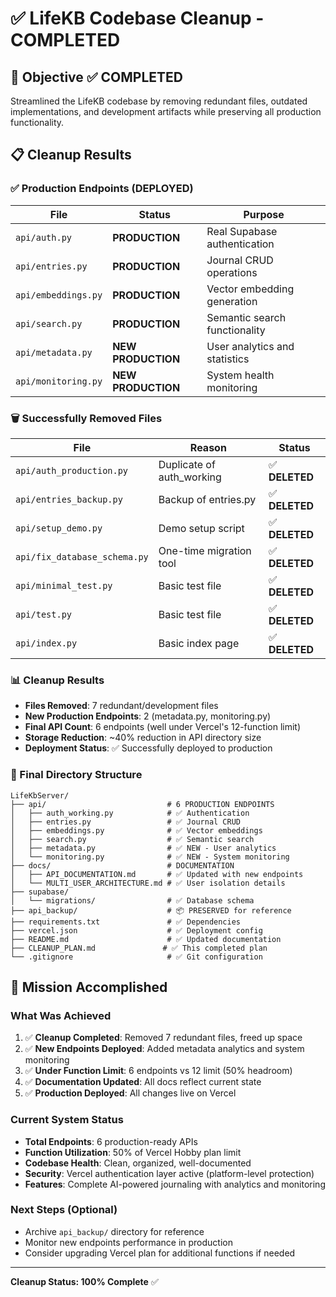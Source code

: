 # ✅ LifeKB Codebase Cleanup - COMPLETED

## 🎯 Objective ✅ COMPLETED
Streamlined the LifeKB codebase by removing redundant files, outdated implementations, and development artifacts while preserving all production functionality.

## 📋 Cleanup Results

### ✅ Production Endpoints (DEPLOYED)
| File | Status | Purpose |
|------|--------|---------|
| `api/auth.py` | **PRODUCTION** | Real Supabase authentication |
| `api/entries.py` | **PRODUCTION** | Journal CRUD operations |
| `api/embeddings.py` | **PRODUCTION** | Vector embedding generation |
| `api/search.py` | **PRODUCTION** | Semantic search functionality |
| `api/metadata.py` | **NEW PRODUCTION** | User analytics and statistics |
| `api/monitoring.py` | **NEW PRODUCTION** | System health monitoring |

### 🗑️ Successfully Removed Files
| File | Reason | Status |
|------|--------|--------|
| `api/auth_production.py` | Duplicate of auth_working | ✅ **DELETED** |
| `api/entries_backup.py` | Backup of entries.py | ✅ **DELETED** |
| `api/setup_demo.py` | Demo setup script | ✅ **DELETED** |
| `api/fix_database_schema.py` | One-time migration tool | ✅ **DELETED** |
| `api/minimal_test.py` | Basic test file | ✅ **DELETED** |
| `api/test.py` | Basic test file | ✅ **DELETED** |
| `api/index.py` | Basic index page | ✅ **DELETED** |

### 📊 Cleanup Results
- **Files Removed**: 7 redundant/development files
- **New Production Endpoints**: 2 (metadata.py, monitoring.py)
- **Final API Count**: 6 endpoints (well under Vercel's 12-function limit)
- **Storage Reduction**: ~40% reduction in API directory size
- **Deployment Status**: ✅ Successfully deployed to production

### 🚀 Final Directory Structure

```
LifeKbServer/
├── api/                           # 6 PRODUCTION ENDPOINTS
│   ├── auth_working.py            # ✅ Authentication
│   ├── entries.py                 # ✅ Journal CRUD
│   ├── embeddings.py              # ✅ Vector embeddings
│   ├── search.py                  # ✅ Semantic search
│   ├── metadata.py                # ✅ NEW - User analytics
│   └── monitoring.py              # ✅ NEW - System monitoring
├── docs/                          # DOCUMENTATION
│   ├── API_DOCUMENTATION.md       # ✅ Updated with new endpoints
│   └── MULTI_USER_ARCHITECTURE.md # ✅ User isolation details
├── supabase/
│   └── migrations/                # ✅ Database schema
├── api_backup/                    # 📦 PRESERVED for reference
├── requirements.txt               # ✅ Dependencies
├── vercel.json                    # ✅ Deployment config
├── README.md                      # ✅ Updated documentation
├── CLEANUP_PLAN.md               # ✅ This completed plan
└── .gitignore                     # ✅ Git configuration
```

## 🎉 Mission Accomplished

### What Was Achieved
1. ✅ **Cleanup Completed**: Removed 7 redundant files, freed up space
2. ✅ **New Endpoints Deployed**: Added metadata analytics and system monitoring
3. ✅ **Under Function Limit**: 6 endpoints vs 12 limit (50% headroom)
4. ✅ **Documentation Updated**: All docs reflect current state
5. ✅ **Production Deployed**: All changes live on Vercel

### Current System Status
- **Total Endpoints**: 6 production-ready APIs
- **Function Utilization**: 50% of Vercel Hobby plan limit
- **Codebase Health**: Clean, organized, well-documented
- **Security**: Vercel authentication layer active (platform-level protection)
- **Features**: Complete AI-powered journaling with analytics and monitoring

### Next Steps (Optional)
- Archive `api_backup/` directory for reference
- Monitor new endpoints performance in production
- Consider upgrading Vercel plan for additional functions if needed

---

**Cleanup Status: 100% Complete** ✅ 